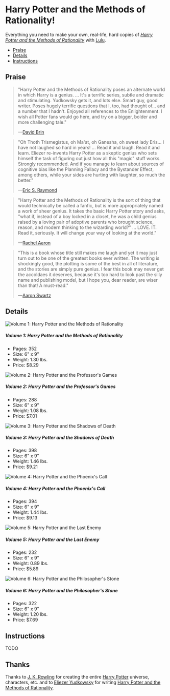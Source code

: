 
# Harry Potter and the Methods of Rationality!

Everything you need to make your own, real-life, hard copies of _[Harry Potter and the Methods of Rationality](http://hpmor.com/)_ with [Lulu](http://www.lulu.com/).

- [Praise](#praise)
- [Details](#details)
- [Instructions](#instructions)


## Praise

> "Harry Potter and the Methods of Rationality poses an alternate world in which Harry is a genius. ... It's a terrific series, subtle and dramatic and stimulating. Yudkowsky gets it, and lots else. Smart guy, good writer. Poses hugely terrific questions that I, too, had thought of... and a number that I hadn't. Enjoyed all references to the Enlightenment. I wish all Potter fans would go here, and try on a bigger, bolder and more challenging tale."
> 
> —[David Brin](http://davidbrin.blogspot.com/2010/06/secret-of-college-life-plus.html)



> "Oh Thoth Trismegistus, oh Ma'at, oh Ganesha, oh sweet lady Eris... I have not laughed so hard in years! ... Read it and laugh. Read it and learn. Eliezer re-invents Harry Potter as a skeptic genius who sets himself the task of figuring out just how all this "magic" stuff works. Strongly recommended. And if you manage to learn about sources of cognitive bias like the Planning Fallacy and the Bystander Effect, among others, while your sides are hurting with laughter, so much the better."
> 
> —[Eric S. Raymond](http://esr.ibiblio.org/?p=2100)



> "Harry Potter and the Methods of Rationality is the sort of thing that would technically be called a fanfic, but is more appropriately named a work of sheer genius. It takes the basic Harry Potter story and asks, "what if, instead of a boy locked in a closet, he was a child genius raised by a loving pair of adoptive parents who brought science, reason, and modern thinking to the wizarding world?" ... LOVE. IT. Read it, seriously. It will change your way of looking at the world."
> 
> —[Rachel Aaron](http://civilian-reader.blogspot.com/2011/05/interview-with-rachel-aaron.html)



> "This is a book whose title still makes me laugh and yet it may just turn out to be one of the greatest books ever written. The writing is shockingly good, the plotting is some of the best in all of literature, and the stories are simply pure genius. I fear this book may never get the accoldaes it deserves, because it's too hard to look past the silly name and publishing model, but I hope you, dear reader, are wiser than that! A must-read."
> 
> —[Aaron Swartz](http://www.aaronsw.com/weblog/books2011)


## Details


![Volume 1: Harry Potter and the Methods of Rationality](1%20-%20Harry%20Potter%20and%20the%20Methods%20of%20Rationality/cover.png)

##### Volume 1: Harry Potter and the Methods of Rationality
  - Pages: 352
  - Size: 6" x 9"
  - Weight: 1.30 lbs.
  - Price: $8.29


![Volume 2: Harry Potter and the Professor's Games](2%20-%20Harry%20Potter%20and%20the%20Professor's%20Games/cover.png)

##### Volume 2: Harry Potter and the Professor's Games
  - Pages: 288 
  - Size: 6" x 9"
  - Weight: 1.08 lbs.
  - Price: $7.01
  

![Volume 3: Harry Potter and the Shadows of Death](3%20-%20Harry%20Potter%20and%20the%20Shadows%20of%20Death/cover.png)

##### Volume 3: Harry Potter and the Shadows of Death
  - Pages: 398 
  - Size: 6" x 9"
  - Weight: 1.46 lbs.
  - Price: $9.21


![Volume 4: Harry Potter and the Phoenix's Call](4%20-%20Harry%20Potter%20and%20the%20Phoenix's%20Call/cover.png)

##### Volume 4: Harry Potter and the Phoenix's Call
  - Pages: 394
  - Size: 6" x 9"
  - Weight: 1.44 lbs.
  - Price: $9.13


![Volume 5: Harry Potter and the Last Enemy](5%20-%20Harry%20Potter%20and%20the%20Last%20Enemy/cover.png)

##### Volume 5: Harry Potter and the Last Enemy
  - Pages: 232
  - Size: 6" x 9"
  - Weight: 0.89 lbs.
  - Price: $5.89


![Volume 6: Harry Potter and the Philosopher's Stone](6%20-%20Harry%20Potter%20and%20the%20Philosopher's%20Stone/cover.png)

##### Volume 6: Harry Potter and the Philosopher's Stone
  - Pages: 322
  - Size: 6" x 9"
  - Weight: 1.20 lbs.
  - Price: $7.69


## Instructions

TODO


## Thanks

Thanks to [J. K. Rowling](https://en.wikipedia.org/wiki/J._K._Rowling) for creating the entire [Harry Potter](https://en.wikipedia.org/wiki/Harry_Potter) universe, characters, etc. and to [Eliezer Yudkowsky](https://en.wikipedia.org/wiki/Eliezer_Yudkowsky) for writing [Harry Potter and the Methods of Rationality](https://en.wikipedia.org/wiki/Harry_Potter_and_the_Methods_of_Rationality).
